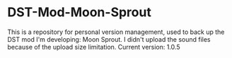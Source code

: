 # DST-Mod-Moon-Sprout
This is a repository for personal version management, used to back up the DST mod I'm developing: Moon Sprout.
I didn't upload the sound files because of the upload size limitation.
Current version: 1.0.5
